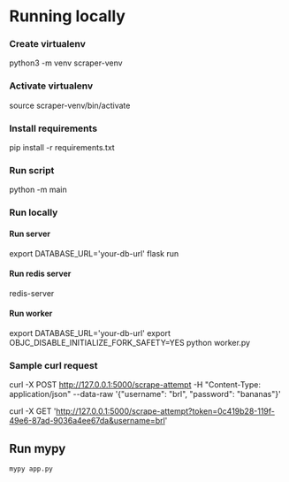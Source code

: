 # Running locally
### Create virtualenv
python3 -m venv scraper-venv

### Activate virtualenv
source scraper-venv/bin/activate

### Install requirements
pip install -r requirements.txt 

### Run script
python -m main

### Run locally

#### Run server
export DATABASE_URL='your-db-url'
flask run

#### Run redis server
redis-server

#### Run worker
export DATABASE_URL='your-db-url'
export OBJC_DISABLE_INITIALIZE_FORK_SAFETY=YES
python worker.py


### Sample curl request
curl -X POST http://127.0.0.1:5000/scrape-attempt  -H "Content-Type: application/json" --data-raw '{"username": "brl", "password": "bananas"}'


curl -X GET 'http://127.0.0.1:5000/scrape-attempt?token=0c419b28-119f-49e6-87ad-9036a4ee67da&username=brl'

## Run mypy
```mypy app.py```